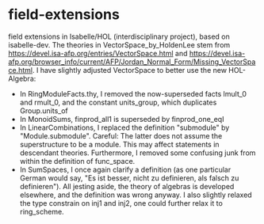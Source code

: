 # field-extensions
field extensions in Isabelle/HOL (interdisciplinary project), based on isabelle-dev.
The theories in VectorSpace_by_HoldenLee stem from https://devel.isa-afp.org/entries/VectorSpace.html and
https://devel.isa-afp.org/browser_info/current/AFP/Jordan_Normal_Form/Missing_VectorSpace.html. I have slightly
adjusted VectorSpace to better use the new HOL-Algebra:

- In RingModuleFacts.thy, I removed the now-superseded facts lmult_0 and rmult_0,
   and the constant units_group, which duplicates Group.units_of
- In MonoidSums, finprod_all1 is superseded by finprod_one_eqI
- In LinearCombinations, I replaced the definition "submodule" by "Module.submodule". Careful: The latter does not
assume the superstructure to be a module. This may affect statements in descendant theories. Furthermore, I removed some
confusing junk from within the definition of func_space.
- In SumSpaces, I once again clarify a definition (as one particular German would say, "Es ist besser, nicht zu
definieren, als falsch zu definieren"). All jesting aside, the theory of algebras is developed elsewhere, and the
definition was wrong anyway. I also slightly relaxed the type constrain on inj1 and inj2, one could further relax it to
ring_scheme.